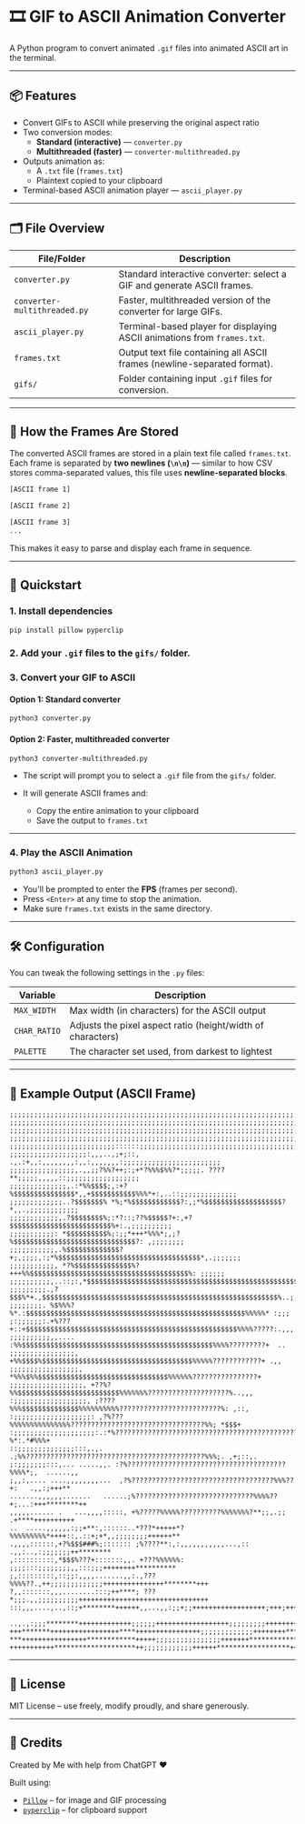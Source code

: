 # 🎞️ GIF to ASCII Animation Converter

A Python program to convert animated `.gif` files into animated ASCII art in the terminal.

---

## 📦 Features

- Convert GIFs to ASCII while preserving the original aspect ratio
- Two conversion modes:
  - **Standard (interactive)** — `converter.py`
  - **Multithreaded (faster)** — `converter-multithreaded.py`
- Outputs animation as:
  - A `.txt` file (`frames.txt`)
  - Plaintext copied to your clipboard
- Terminal-based ASCII animation player — `ascii_player.py`

---

## 🗂️ File Overview

| File/Folder                 | Description |
|-----------------------------|-------------|
| `converter.py`              | Standard interactive converter: select a GIF and generate ASCII frames. |
| `converter-multithreaded.py`| Faster, multithreaded version of the converter for large GIFs. |
| `ascii_player.py`           | Terminal-based player for displaying ASCII animations from `frames.txt`. |
| `frames.txt`                | Output text file containing all ASCII frames (newline-separated format). |
| `gifs/`                     | Folder containing input `.gif` files for conversion. |

---

## 🧾 How the Frames Are Stored

The converted ASCII frames are stored in a plain text file called `frames.txt`.  
Each frame is separated by **two newlines (`\n\n`)** — similar to how CSV stores comma-separated values, this file uses **newline-separated blocks**.

```txt
[ASCII frame 1]

[ASCII frame 2]

[ASCII frame 3]
...
````

This makes it easy to parse and display each frame in sequence.

---

## 🚀 Quickstart

### 1. Install dependencies

```bash
pip install pillow pyperclip
```

### 2. Add your `.gif` files to the `gifs/` folder.

### 3. Convert your GIF to ASCII

#### Option 1: Standard converter

```bash
python3 converter.py
```

#### Option 2: Faster, multithreaded converter

```bash
python3 converter-multithreaded.py
```

* The script will prompt you to select a `.gif` file from the `gifs/` folder.
* It will generate ASCII frames and:

  * Copy the entire animation to your clipboard
  * Save the output to `frames.txt`

---

### 4. Play the ASCII Animation

```bash
python3 ascii_player.py
```

* You'll be prompted to enter the **FPS** (frames per second).
* Press `<Enter>` at any time to stop the animation.
* Make sure `frames.txt` exists in the same directory.

---

## 🛠️ Configuration

You can tweak the following settings in the `.py` files:

| Variable     | Description                                                 |
| ------------ | ----------------------------------------------------------- |
| `MAX_WIDTH`  | Max width (in characters) for the ASCII output              |
| `CHAR_RATIO` | Adjusts the pixel aspect ratio (height/width of characters) |
| `PALETTE`    | The character set used, from darkest to lightest            |

---

## 📎 Example Output (ASCII Frame)

```
;;;;;;;;;;;;;;;;;;;;;;;;;;;;;;;;;;;;;;;;;;;;;;;;;;;;;;;;;;;;;;;;;;;;;;;;;;;;;;;;;;;;:
;;;;;;;;;;;;;;;;;;;;;;;;;;;;;;;;;;;;;;;;;;;;;;;;;;;;;;;;;;;;;;;;;;;;;;;;;;;;;;;;;;;;;
;;;;;;;;;;;;;;;;;;;;;;;;;;;;;;;;;;;;;;;;;;;;;;;;;;;;;;;;;;;;;;;;;;;;;;;;;;;;;;;;;;;;;
;;;;;;;;;;;;;;;;;;;;;;;;;;;;;;;;;;;;;;;;;;;;;;;;;;;;;;;;;;;;;;;;;;;;;;;;;;;;;;;;;;;;;
;;;;;;;;;;;;;;;;;;;;;;;;;;::::::;;;;;;;;;;;;;;;;;;;;;;;;;;;;;;;;;;;;;;;;;;;;;;;;;;;;;
;;;;;;;;;;;;;;;;;;;:,,,..,;+;::, .,.:+,,:,,,,,,,,:,,:,,,,,,,:;;;;;;;;;;;;;;;;;;;;;;;;
;;;;;;;;;;;;;;;;,.,,;;?%%?++;:;+*?%%%$%%?*;;;;;. ????**;;;;;,,,,,::;;;;;;;;;;;;;;;;;;
;;;;;;;;;;;;;;,.:*%%$$$$;,:+?%$$$$$$$$$$$$$$$*,,+$$$$$$$$$$$%%%*+:,..::;;;;;;;;;;;;;;
;;;;;;;;;;;;;..?$$$$$$$% *%;*%$$$$$$$$$$$$?:,;*%$$$$$$$$$$$$$$$$$$$?*,,.,;;;;;;;;;;;;
;;;;;;;;;;;;,.?$$$$$$$$%;:*?::;??%$$$$$?+:,+?$$$$$$$$$$$$$$$$$$$$$$$$$%+:.,;;;;;;;;;;
;;;;;;;;;;;: *$$$$$$$$$$%;:;;*+++*%%%*;,;?%$$$$$$$$$$$$$$$$$$$$$$$$$$$$$$?: ,;;;;;;;;
;;;;;;;;;;;,.%$$$$$$$$$$$$$?+;,;;;;,:;*%$$$$$$$$$$$$$$$$$$$$$$$$$$$$$$$$$$$*,.;;;;;;;
;;;;;;;;;;;, *?%$$$$$$$$$$$$$$%?+++%%$$$$$$$$$$$$$$$$$$$$$$$$$$$$$$$$$$$$$$$%: ;;;;;;
;;;;;;;;;;,..::;:,*$$$$$$$$$$$$$$$$$$$$$$$$$$$$$$$$$$$$$$$$$$$$$$$$$$$$$$$$$$$,.;;;;;
;;;;;;;;;.,?$$$%*+.,$$$$$$$$$$$$$$$$$$$$$$$$$$$$$$$$$$$$$$$$$$$$$$$$$$$$$$$$$$%..;;;;
;;;;;;;;. %$%%%?%*.:$$$$$$$$$$$$$$$$$$$$$$$$$$$$$$$$$$$$$$$$$$$$$$$$$$$$$$%%%%%* :;;;
;:;;;;;;:.+%???+::+$$$$$$$$$$$$$$$$$$$$$$$$$$$$$$$$$$$$$$$$$$$$$$$$$$$$%%%%?????:.,,,
;;;;;;;;;;,,.... :%%$$$$$$$$$$$$$$$$$$$$$$$$$$$$$$$$$$$$$$$$$$$$$$$%%%%?????????+  ..
;;;;;;;;;;;;;;;;, +%%$$$$%$$$$$$$$$$$$$$$$$$$$$$$$$$$$$$$$$$$$$%%%%%????????????+ .,,
;;;;;;;;;;;;;;;;;, *%%%$%%$$$$$$$$$$$$$$$$$$$$$$$$$$$$$$$$%%%%%%????????????????+    
;;;;;;;;;;;;;;;;;;, +??%?%%$$$$$$$$$$$$$$$$$$$$$$$$$%%%%%%%????????????????????%..,,,
:;;;;;;;;;;;;;;;;;;, ;????%%%$$$$$$$$$$$$$$%%%%%%%%%%?????????????????????????%: ,::,
:;;;;;;;;;;;;;;;;;;;: ,?%???%%%%%%%%%%%%%%%?????????????????????????????????%%; *$$$+
:;;;;;;;;;;;;;;;;;;;;:.:*%?????????????????????????????????????????????????%*:.*#%%%+
::;;;;;;;;;;;;;;:::,.,. .;%%????????????????????????????????????????????%%%;. ,+;::,.
;:;;;;;;;:::,... .....,,. :?%???????????????????????????????????????%%%%*;,  ......,,
;,,:,.... ....,,,,,,,,...  ,?%???????????????????????????????????%%%??+:   .,,:;+++**
.......,,,,,,.......   ......;%?????????????????????????????%%%%??+;...:+++********++
,,,,,...... .   ...,,,,:::::, +%?????%%%%%??????????%%%%%%%?**;;,.;; .+****++++++++++
..  .....,,,,,,:;;+**:,::::::..*???*+++++*?%%%%%%%%%*++++::,.::+;+*,,;;;;;;;;++++++**
.,,,,::::::,+?%$$$###%;::::::: ;%????**:,:,,,,,,,,,,,...,:: .,,:..,:;;;;;;;++********
,::::::::::,*$$$%???+:::::::,,. +???%%%%%%: ;;;;:::;;;;;;;;,,:::;;;++++++++**********
;,:::::::::,::;;:,,,,.......,,:.,???%%%%??.,++;;;;;;;;;;;;;+++++++++++++++********+++
?,,:::::::,,,........:::;++****; ???*;;;.,,;;;;;;;;;;++++++++++++++++++++++++++++++++
:::,,,....,..,::;+********++++++,,...,,:;;+;;++++++++++++++++++;+++;++++++++++++++++*
 ..,.,:;;;********+++++++++++++;;;;;;++++++++++++++++++;;;;;;;;;++++++++++++*********
+++*******+++++++++++++++++****++++++++++++++++;;;;;;;;;;;;;++++++++*****************
***++++++++++++++++************+++++;;;;;;;;;;;;;;;;+++++++******************++++++++
+++++++++++********************++;;;;;;;;;;;;++++++******************++++++++++++++++
```

---

## 📄 License

MIT License – use freely, modify proudly, and share generously.

---

## 🙏 Credits

Created by Me with help from ChatGPT ❤️

Built using:
* [`Pillow`](https://python-pillow.org/) – for image and GIF processing
* [`pyperclip`](https://pypi.org/project/pyperclip/) – for clipboard support



